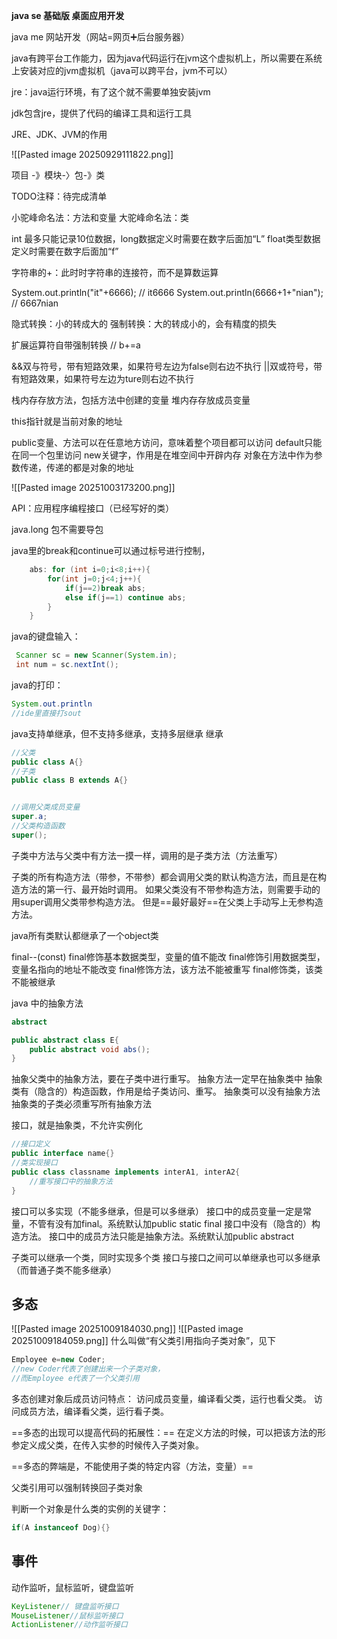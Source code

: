 **java se 基础版 桌面应用开发**

java me 网站开发（网站=网页➕后台服务器）

java有跨平台工作能力，因为java代码运行在jvm这个虚拟机上，所以需要在系统上安装对应的jvm虚拟机（java可以跨平台，jvm不可以）

jre：java运行环境，有了这个就不需要单独安装jvm

jdk包含jre，提供了代码的编译工具和运行工具

JRE、JDK、JVM的作用

![[Pasted image 20250929111822.png]]

项目 -》模块-〉包-》类


TODO注释：待完成清单

小驼峰命名法：方法和变量
大驼峰命名法：类

int 最多只能记录10位数据，long数据定义时需要在数字后面加“L”
float类型数据定义时需要在数字后面加“f”

字符串的+：此时时字符串的连接符，而不是算数运算

System.out.println("it"+6666);  // it6666
System.out.println(6666+1+"nian"); // 6667nian

隐式转换：小的转成大的
强制转换：大的转成小的，会有精度的损失

扩展运算符自带强制转换 // b+=a

&&双与符号，带有短路效果，如果符号左边为false则右边不执行
||双或符号，带有短路效果，如果符号左边为ture则右边不执行

栈内存存放方法，包括方法中创建的变量
堆内存存放成员变量 

this指针就是当前对象的地址

public变量、方法可以在任意地方访问，意味着整个项目都可以访问
default只能在同一个包里访问
new关键字，作用是在堆空间中开辟内存
对象在方法中作为参数传递，传递的都是对象的地址

![[Pasted image 20251003173200.png]]


API：应用程序编程接口（已经写好的类）

java.long 包不需要导包

java里的break和continue可以通过标号进行控制，
```java
	abs: for (int i=0;i<8;i++){
		for(int j=0;j<4;j++){
			if(j==2)break abs;
			else if(j==1) continue abs;
		}
	}
```


java的键盘输入：
```java
 Scanner sc = new Scanner(System.in);
 int num = sc.nextInt();
```

java的打印：
```java
System.out.println
//ide里直接打sout
```

java支持单继承，但不支持多继承，支持多层继承
继承
```java
//父类
public class A{}
//子类
public class B extends A{}


//调用父类成员变量
super.a;
//父类构造函数
super();

```

子类中方法与父类中有方法一摸一样，调用的是子类方法（方法重写）

子类的所有构造方法（带参，不带参）都会调用父类的默认构造方法，而且是在构造方法的第一行、最开始时调用。
如果父类没有不带参构造方法，则需要手动的用super调用父类带参构造方法。
但是==最好最好==在父类上手动写上无参构造方法。

java所有类默认都继承了一个object类

final--(const)
final修饰基本数据类型，变量的值不能改
final修饰引用数据类型，变量名指向的地址不能改变
final修饰方法，该方法不能被重写
final修饰类，该类不能被继承

java 中的抽象方法
```java
abstract

public abstract class E{
	public abstract void abs();
}
```
抽象父类中的抽象方法，要在子类中进行重写。
抽象方法一定早在抽象类中
抽象类有（隐含的）构造函数，作用是给子类访问、重写。
抽象类可以没有抽象方法
抽象类的子类必须重写所有抽象方法

接口，就是抽象类，不允许实例化
```java
//接口定义
public interface name{}
//类实现接口
public class classname implements interA1, interA2{
	//重写接口中的抽象方法
}
```
接口可以多实现（不能多继承，但是可以多继承）
接口中的成员变量一定是常量，不管有没有加final。系统默认加public static final 
接口中没有（隐含的）构造方法。
接口中的成员方法只能是抽象方法。系统默认加public abstract


子类可以继承一个类，同时实现多个类
接口与接口之间可以单继承也可以多继承（而普通子类不能多继承）



## 多态
![[Pasted image 20251009184030.png]]
 ![[Pasted image 20251009184059.png]]
 什么叫做“有父类引用指向子类对象”，见下 
 ```java
 Employee e=new Coder;
 //new Coder代表了创建出来一个子类对象，
 //而Employee e代表了一个父类引用
 ```

多态创建对象后成员访问特点：
访问成员变量，编译看父类，运行也看父类。
访问成员方法，编译看父类，运行看子类。


==多态的出现可以提高代码的拓展性：==
在定义方法的时候，可以把该方法的形参定义成父类，在传入实参的时候传入子类对象。 

==多态的弊端是，不能使用子类的特定内容（方法，变量）==

父类引用可以强制转换回子类对象


判断一个对象是什么类的实例的关键字：
```java
if(A instanceof Dog){}
```

## 事件
动作监听，鼠标监听，键盘监听
```java
KeyListener// 键盘监听接口
MouseListener//鼠标监听接口
ActionListener//动作监听接口
```